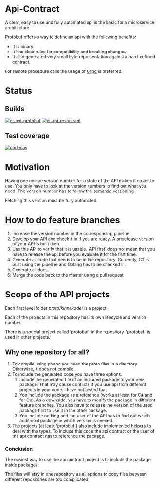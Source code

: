 # Api-Contract
A clear, easy to use and fully automated api is the basic for a microservice architecture.

[Protobuf](https://protobuf.dev/) offers a way to define an api with the following benefits:
- It is binary.
- It has clear rules for compatibility and breaking changes.
- It also generated very small byte representation against a hard-defined contract.

For remote procedure calls the usage of [Grpc](https://grpc.io/) is preferred.

# Status
## Builds
[![ci-api-protobuf](https://github.com/KinNeko-De/api-contract/actions/workflows/ci-protobuf.yml/badge.svg)](https://github.com/KinNeko-De/api-contract/actions/workflows/ci-protobuf.yml)
[![ci-api-restaurant](https://github.com/KinNeko-De/api-contract/actions/workflows/ci-restaurant.yml/badge.svg)](https://github.com/KinNeko-De/api-contract/actions/workflows/ci-restaurant.yml)

## Test coverage
[![codecov](https://codecov.io/gh/KinNeko-De/api-contract/branch/main/graph/badge.svg?token=U17XTP8S6Y)](https://codecov.io/gh/KinNeko-De/api-contract)

# Motivation
Having one unique version number for a state of the API makes it easier to use. You only have to look at the version numbers to find out what you need. The version number has to follow the [semantic versioning](https://semver.org/)

Fetching this version must be fully automated.

# How to do feature branches
1. Increase the version number in the corresponding pipeline
2. Develop your API and check it in if you are ready. A prerelease version of your API is built then.
3. Use this API to verify that it is usable. 'API first' does not mean that you have to release the api before you evaluate it for the first time.
4. Generate all code that needs to be in the repository. Currently, C# is built using the pipeline and Golang has to be checked in.
5. Generate all docs.
6. Merge the code back to the master using a pull request.

# Scope of the API projects
Each first level folder *proto/kinnekode/<nameOfProject>* is a project.

Each of the projects in this repository has its own lifecycle and version number.

There is a special project called 'protobuf' in the repository. 'protobuf' is used in other projects.

## Why one repository for all?
1. To compile using protoc you need the proto files in a directory. Otherwise, it does not compile.
2. To include the generated code you have three options. 
    1. Include the generated file of an included package to your new package. That may cause conflicts if you use api from different projects in your code. I have not tested that.
    2. You include the package as a reference (works at least for C# and for Go). As a downside, you have to modify the package in different feature branches. You also have to release the version of the used package first to use it in the other package.
    3. You include nothing and the user of the API has to find out which additional package in which version is needed.
3. The projects (at least 'protobuf') also include implemented helpers to deal with the types. To include this code the api contract or the user of the api contract has to reference the package.

### Conclusion
The easiest way to use the api contract project is to include the package inside packages.

The files will stay in one repository as all options to copy files between different repositories are too complicated.
